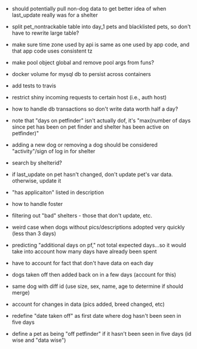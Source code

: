 * should potentially pull non-dog data to get better idea of when last_update really was for a shelter
* split pet_nontrackable table into day_1 pets and blacklisted pets, so don't have to rewrite large table?
* make sure time zone used by api is same as one used by app code, and that app code uses consistent tz
* make pool object global and remove pool args from funs?
* docker volume for mysql db to persist across containers
* add tests to travis
* restrict shiny incoming requests to certain host (i.e., auth host)
* how to handle db transactions so don't write data worth half a day?
* note that "days on petfinder" isn't actually dof, it's "max(number of days since pet has been on pet finder and shelter has been active on petfinder)" 


* adding a new dog or removing a dog should be considered "activity"/sign of log in for shelter

* search by shelterid?

* if last_update on pet hasn't changed, don't update pet's var data. otherwise, update it

* "has applicaiton" listed in description
* how to handle foster
* filtering out "bad" shelters - those that don't update, etc.
* weird case when dogs without pics/descriptions adopted very quickly (less than 3 days)
* predicting "additional days on pf," not total expected days...so it would take into account how many days have already been spent

* have to account for fact that don't have data on each day

* dogs taken off then added back on in a few days (account for this)
* same dog with diff id (use size, sex, name, age to determine if should merge)
* account for changes in data (pics added, breed changed, etc)
* redefine "date taken off" as first date where dog hasn't been seen in five days

* define a pet as being "off petfinder" if it hasn't been seen in five days (id wise and "data wise")
